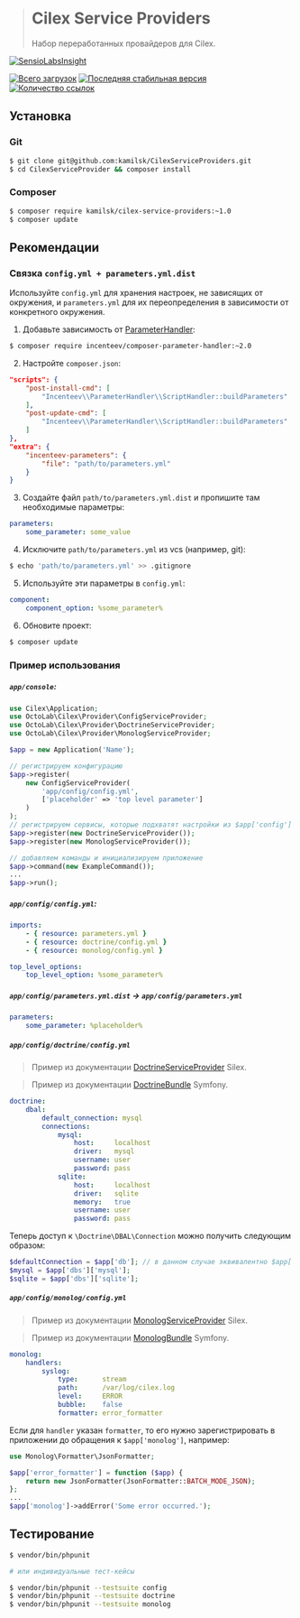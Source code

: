 > # Cilex Service Providers
>
> Набор переработанных провайдеров для Cilex.

[![SensioLabsInsight](https://insight.sensiolabs.com/projects/6832873c-92a3-4d6f-a748-e3068332a61a/big.png)](https://insight.sensiolabs.com/projects/6832873c-92a3-4d6f-a748-e3068332a61a)

[![Всего загрузок](https://poser.pugx.org/kamilsk/cilex-service-providers/downloads.png)](https://packagist.org/packages/kamilsk/cilex-service-providers)
[![Последняя стабильная версия](https://poser.pugx.org/kamilsk/cilex-service-providers/v/stable.png)](https://packagist.org/packages/kamilsk/cilex-service-providers)
[![Количество ссылок](https://www.versioneye.com/php/kamilsk:cilex-service-providers/reference_badge.svg)](https://www.versioneye.com/php/kamilsk:cilex-service-providers/references)

## Установка

### Git

```bash
$ git clone git@github.com:kamilsk/CilexServiceProviders.git
$ cd CilexServiceProvider && composer install
```

### Composer

```bash
$ composer require kamilsk/cilex-service-providers:~1.0
$ composer update
```

## Рекомендации

### Связка `config.yml + parameters.yml.dist`

Используйте `config.yml` для хранения настроек, не зависящих от окружения, и `parameters.yml` для их переопределения
в зависимости от конкретного окружения.

1) Добавьте зависимость от [ParameterHandler](https://github.com/Incenteev/ParameterHandler):
```bash
$ composer require incenteev/composer-parameter-handler:~2.0
```
2) Настройте `composer.json`:
```json
"scripts": {
    "post-install-cmd": [
        "Incenteev\\ParameterHandler\\ScriptHandler::buildParameters"
    ],
    "post-update-cmd": [
        "Incenteev\\ParameterHandler\\ScriptHandler::buildParameters"
    ]
},
"extra": {
    "incenteev-parameters": {
        "file": "path/to/parameters.yml"
    }
}
```
3) Создайте файл `path/to/parameters.yml.dist` и пропишите там необходимые параметры:
```yaml
parameters:
    some_parameter: some_value
```
4) Исключите `path/to/parameters.yml` из vcs (например, git):
```bash
$ echo 'path/to/parameters.yml' >> .gitignore
```
5) Используйте эти параметры в `config.yml`:
```yaml
component:
    component_option: %some_parameter%
```
6) Обновите проект:
```bash
$ composer update
```

### Пример использования

##### `app/console`:

```php
use Cilex\Application;
use OctoLab\Cilex\Provider\ConfigServiceProvider;
use OctoLab\Cilex\Provider\DoctrineServiceProvider;
use OctoLab\Cilex\Provider\MonologServiceProvider;

$app = new Application('Name');

// регистрируем конфигурацию
$app->register(
    new ConfigServiceProvider(
        'app/config/config.yml',
        ['placeholder' => 'top level parameter']
    )
);
// регистрируем сервисы, которые подхватят настройки из $app['config']
$app->register(new DoctrineServiceProvider());
$app->register(new MonologServiceProvider());

// добавляем команды и инициализируем приложение
$app->command(new ExampleCommand());
...
$app->run();
```

##### `app/config/config.yml`:

```yaml
imports:
    - { resource: parameters.yml }
    - { resource: doctrine/config.yml }
    - { resource: monolog/config.yml }

top_level_options:
    top_level_option: %some_parameter%
```

##### `app/config/parameters.yml.dist` -> `app/config/parameters.yml`

```yaml
parameters:
    some_parameter: %placeholder%
```

##### `app/config/doctrine/config.yml`

> Пример из документации [DoctrineServiceProvider](http://silex.sensiolabs.org/doc/providers/doctrine.html) Silex.

> Пример из документации [DoctrineBundle](http://symfony.com/doc/current/reference/configuration/doctrine.html) Symfony.

```yaml
doctrine:
    dbal:
        default_connection: mysql
        connections:
            mysql:
                host:     localhost
                driver:   mysql
                username: user
                password: pass
            sqlite:
                host:     localhost
                driver:   sqlite
                memory:   true
                username: user
                password: pass
```

Теперь доступ к `\Doctrine\DBAL\Connection` можно получить следующим образом:

```php
$defaultConnection = $app['db']; // в данном случае эквивалентно $app['dbs']['mysql']
$mysql = $app['dbs']['mysql'];
$sqlite = $app['dbs']['sqlite'];
```

##### `app/config/monolog/config.yml`

> Пример из документации [MonologServiceProvider](http://silex.sensiolabs.org/doc/providers/monolog.html) Silex.

> Пример из документации [MonologBundle](http://symfony.com/doc/current/reference/configuration/monolog.html) Symfony.

```yaml
monolog:
    handlers:
        syslog:
            type:      stream
            path:      /var/log/cilex.log
            level:     ERROR
            bubble:    false
            formatter: error_formatter
```

Если для `handler` указан `formatter`, то его нужно зарегистрировать в приложении до обращения к `$app['monolog']`, например:

```php
use Monolog\Formatter\JsonFormatter;

$app['error_formatter'] = function ($app) {
    return new JsonFormatter(JsonFormatter::BATCH_MODE_JSON);
};
...
$app['monolog']->addError('Some error occurred.');
```

## Тестирование

```bash
$ vendor/bin/phpunit

# или индивидуальные тест-кейсы

$ vendor/bin/phpunit --testsuite config
$ vendor/bin/phpunit --testsuite doctrine
$ vendor/bin/phpunit --testsuite monolog
```
